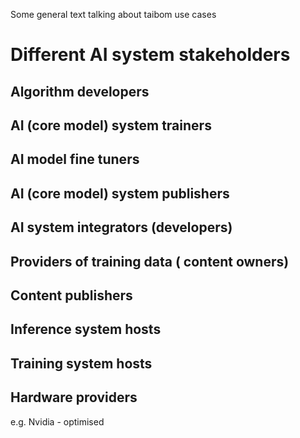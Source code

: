 

Some general text talking about taibom use cases





# Different AI system stakeholders



## Algorithm developers



## AI (core model) system trainers



## AI model fine tuners



## AI (core model) system publishers



## AI system integrators (developers)



## Providers of training data ( content owners)



## Content publishers



## Inference system hosts



## Training system hosts





## Hardware providers

e.g. Nvidia - optimised 





